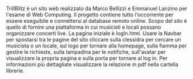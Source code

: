 TrillBlitz è un sito web realizzato da Marco Bellizzi e Emmanuel Lanzino per l'esame di Web Computing.
Il progetto contiene tutto l'occorrente per essere eseguibile e connettersi al database remoto online.
Scopo del sito è quello di fornire una piattaforma in cui musicisti e locali possano organizzare concerti live.
La pagina iniziale è logIn.html.
Usare la Navbar per spostarsi tra le pagine del sito cliccare sulla clessidra per cercare un musicista o un locale, sul logo per tornare alla homepage, sulla fiamma per gestire le richieste, sulla lampadina per le notifiche, sull'avatar per visualizzare la propria pagina e sulla porta per tornare al log in.
Per informazioni più dettagliate visualizzare la relazione in pdf nella cartella librerie.
